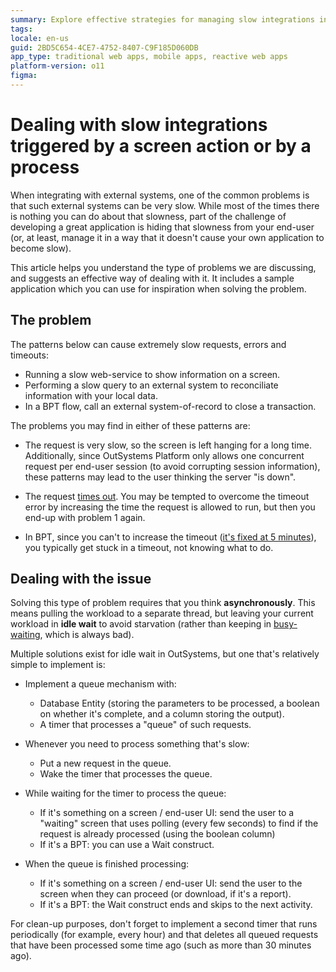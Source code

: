 ```yaml
---
summary: Explore effective strategies for managing slow integrations in OutSystems 11 (O11) triggered by screen actions or processes.
tags: 
locale: en-us
guid: 2BD5C654-4CE7-4752-8407-C9F185D060DB
app_type: traditional web apps, mobile apps, reactive web apps
platform-version: o11
figma:
---
```


# Dealing with slow integrations triggered by a screen action or by a process

When integrating with external systems, one of the common problems is that such external systems can be very slow. While most of the times there is nothing you can do about that slowness, part of the challenge of developing a great application is hiding that slowness from your end-user (or, at least, manage it in a way that it doesn't cause your own application to become slow).

This article helps you understand the type of problems we are discussing, and suggests an effective way of dealing with it. It includes a sample application which you can use for inspiration when solving the problem.

## The problem

The patterns below can cause extremely slow requests, errors and timeouts:

* Running a slow web-service to show information on a screen.
* Performing a slow query to an external system to reconciliate information with your local data.
* In a BPT flow, call an external system-of-record to close a transaction.

The problems you may find in either of these patterns are:

* The request is very slow, so the screen is left hanging for a long time. Additionally, since OutSystems Platform only allows one concurrent request per end-user session (to avoid corrupting session information), these patterns may lead to the user thinking the server "is down".

* The request [times out](https://success.outsystems.com/Support/Enterprise_Customers/Maintenance_and_Operations/Timeouts_Under_the_Hood). You may be tempted to overcome the timeout error by increasing the time the request is allowed to run, but then you end-up with problem 1 again.

* In BPT, since you can't to increase the timeout ([it's fixed at 5 minutes](https://success.outsystems.com/Support/Enterprise_Customers/Maintenance_and_Operations/BPT_-_Automatic_Activities_Timeout)), you typically get stuck in a timeout, not knowing what to do.


## Dealing with the issue

Solving this type of problem requires that you think **asynchronously**. This means pulling the workload to a separate thread, but leaving your current workload in **idle wait** to avoid starvation (rather than keeping in [busy-waiting](https://en.wikipedia.org/wiki/Busy_waiting), which is always bad).

Multiple solutions exist for idle wait in OutSystems, but one that's relatively simple to implement is:

* Implement a queue mechanism with:

    * Database Entity (storing the parameters to be processed, a boolean on whether it's complete, and a column storing the output).
    * A timer that processes a "queue" of such requests.

* Whenever you need to process something that's slow:

    * Put a new request in the queue.
    * Wake the timer that processes the queue.

* While waiting for the timer to process the queue:

    * If it's something on a screen / end-user UI: send the user to a "waiting" screen that uses polling (every few seconds) to find if the request is already processed (using the boolean column)
    * If it's a BPT: you can use a Wait construct.

* When the queue is finished processing:

    * If it's something on a screen / end-user UI: send the user to the screen when they can proceed (or download, if it's a report).
    * If it's a BPT: the Wait construct ends and skips to the next activity.

For clean-up purposes, don't forget to implement a second timer that runs periodically (for example, every hour) and that deletes all queued requests that have been processed some time ago (such as more than 30 minutes ago).

